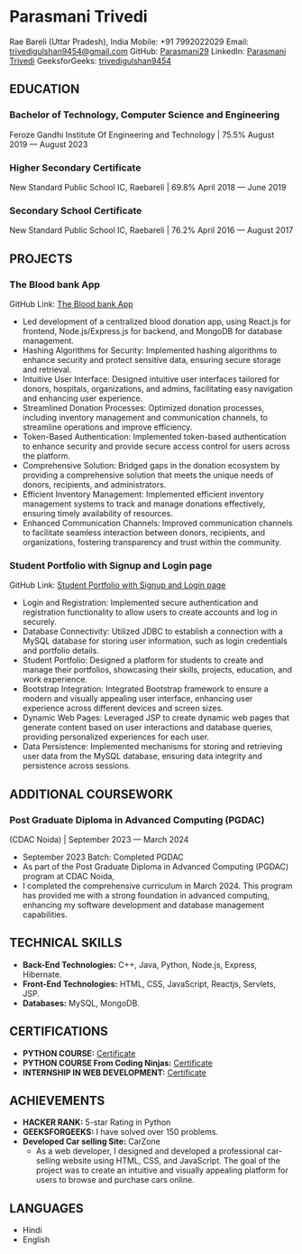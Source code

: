 # Parasmani Trivedi
Rae Bareli (Uttar Pradesh), India
Mobile: +91 7992022029
Email: [trivedigulshan9454@gmail.com](mailto:trivedigulshan9454@gmail.com)
GitHub: [Parasmani29](https://github.com/Parasmani29)
LinkedIn: [Parasmani Trivedi](https://www.linkedin.com/in/parasmani-trivedi-21p)
GeeksforGeeks: [trivedigulshan9454](https://auth.geeksforgeeks.org/user/trivedigulshan9454)

## EDUCATION
### Bachelor of Technology, Computer Science and Engineering
Feroze Gandhi Institute Of Engineering and Technology | 75.5%
August 2019 — August 2023

### Higher Secondary Certificate
New Standard Public School IC, Raebareli | 69.8%
April 2018 — June 2019

### Secondary School Certificate
New Standard Public School IC, Raebareli | 76.2%
April 2016 — August 2017

## PROJECTS

### The Blood bank App 
GitHub Link: [The Blood bank App](https://github.com/Parasmani29/The-Blood-Bank-App.git)

- Led development of a centralized blood donation app, using React.js for frontend, Node.js/Express.js for backend, and MongoDB for database management.
- Hashing Algorithms for Security: Implemented hashing algorithms to enhance security and protect sensitive data, ensuring secure storage and retrieval.
- Intuitive User Interface: Designed intuitive user interfaces tailored for donors, hospitals, organizations, and admins, facilitating easy navigation and enhancing user experience.
- Streamlined Donation Processes: Optimized donation processes, including inventory management and communication channels, to streamline operations and improve efficiency.
- Token-Based Authentication: Implemented token-based authentication to enhance security and provide secure access control for users across the platform.
- Comprehensive Solution: Bridged gaps in the donation ecosystem by providing a comprehensive solution that meets the unique needs of donors, recipients, and administrators.
- Efficient Inventory Management: Implemented efficient inventory management systems to track and manage donations effectively, ensuring timely availability of resources.
- Enhanced Communication Channels: Improved communication channels to facilitate seamless interaction between donors, recipients, and organizations, fostering transparency and trust within the community.

### Student Portfolio with Signup and Login page 
GitHub Link: [Student Portfolio with Signup and Login page](https://github.com/Parasmani29/Student_portfolio.git)

- Login and Registration: Implemented secure authentication and registration functionality to allow users to create accounts and log in securely.
- Database Connectivity: Utilized JDBC to establish a connection with a MySQL database for storing user information, such as login credentials and portfolio details.
- Student Portfolio: Designed a platform for students to create and manage their portfolios, showcasing their skills, projects, education, and work experience.
- Bootstrap Integration: Integrated Bootstrap framework to ensure a modern and visually appealing user interface, enhancing user experience across different devices and screen sizes.
- Dynamic Web Pages: Leveraged JSP to create dynamic web pages that generate content based on user interactions and database queries, providing personalized experiences for each user.
- Data Persistence: Implemented mechanisms for storing and retrieving user data from the MySQL database, ensuring data integrity and persistence across sessions.

## ADDITIONAL COURSEWORK

### Post Graduate Diploma in Advanced Computing (PGDAC)
(CDAC Noida) | September 2023 — March 2024

- September 2023 Batch: Completed PGDAC
- As part of the Post Graduate Diploma in Advanced Computing (PGDAC) program at CDAC Noida,
- I completed the comprehensive curriculum in March 2024. This program has provided me with a strong foundation in advanced computing, enhancing my software development and database management capabilities.

## TECHNICAL SKILLS

- **Back-End Technologies:** C++, Java, Python, Node.js, Express, Hibernate.
- **Front-End Technologies:** HTML, CSS, JavaScript, Reactjs, Servlets, JSP.
- **Databases:** MySQL, MongoDB.

## CERTIFICATIONS

- **PYTHON COURSE:** [Certificate](https://drive.google.com/file/d/1Px4c1X0CVYqt6U7TCFUTg7y4yXZbWwcb/view?usp=sharing)
- **PYTHON COURSE From Coding Ninjas:** [Certificate](https://drive.google.com/file/d/19tdJuzwRYowK3UgcNpmy4fxCx6WtKgMy/view?usp=sharing)
- **INTERNSHIP IN WEB DEVELOPMENT:** [Certificate](https://drive.google.com/file/d/1Iws_TlxnnWKBXfLJAFnQcV-gv_sdRoeK/view?usp=sharing)

## ACHIEVEMENTS

- **HACKER RANK:** 5-star Rating in Python
- **GEEKSFORGEEKS:** I have solved over 150 problems.
- **Developed Car selling Site:** CarZone
  - As a web developer, I designed and developed a professional car-selling website using HTML, CSS, and JavaScript. The goal of the project was to create an intuitive and visually appealing platform for users to browse and purchase cars online.

## LANGUAGES

- Hindi
- English
